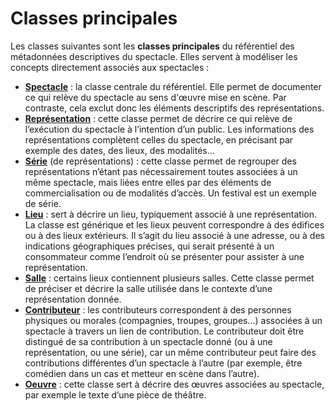 # Classes principales

Les classes suivantes sont les **classes principales** du référentiel des métadonnées descriptives du spectacle. Elles servent à modéliser les concepts directement associés aux spectacles :

* [**Spectacle**](/references/proprietes/spectacle/) : la classe centrale du référentiel. Elle permet de documenter ce qui relève du spectacle au sens d'œuvre mise en scène. Par contraste, cela exclut donc les éléments descriptifs des représentations.
* [**Représentation**](/references/proprietes/representation/) : cette classe permet de décrire ce qui relève de l’exécution du spectacle à l’intention d’un public. Les informations des représentations complètent celles du spectacle, en précisant par exemple des dates, des lieux, des modalités…
* [**Série**](/references/proprietes/serie/) (de représentations) : cette classe permet de regrouper des représentations n’étant pas nécessairement toutes associées à un même spectacle, mais liées entre elles par des éléments de commercialisation ou de modalités d’accès. Un festival est un exemple de série.
* [**Lieu**](/references/proprietes/lieu/) : sert à décrire un lieu, typiquement associé à une représentation. La classe est générique et les lieux peuvent correspondre à des édifices ou à des lieux extérieurs. Il s’agit du lieu associé à une adresse, ou à des indications géographiques précises, qui serait présenté à un consommateur comme l’endroit où se présenter pour assister à une représentation.
* [**Salle**](/references/proprietes/salle/) : certains lieux contiennent plusieurs salles. Cette classe permet de préciser et décrire la salle utilisée dans le contexte d’une représentation donnée.
* [**Contributeur**](/references/proprietes/contributeur/) : les contributeurs correspondent à des personnes physiques ou morales (compagnies, troupes, groupes…) associées à un spectacle à travers un lien de contribution. Le contributeur doit être distingué de sa contribution à un spectacle donné (ou à une représentation, ou une série), car un même contributeur peut faire des contributions différentes d’un spectacle à l’autre (par exemple, être comédien dans un cas et metteur en scène dans l’autre).
* [**Oeuvre**](/references/proprietes/oeuvre/) : cette classe sert à décrire des œuvres associées au spectacle, par exemple le texte d’une pièce de théâtre.

